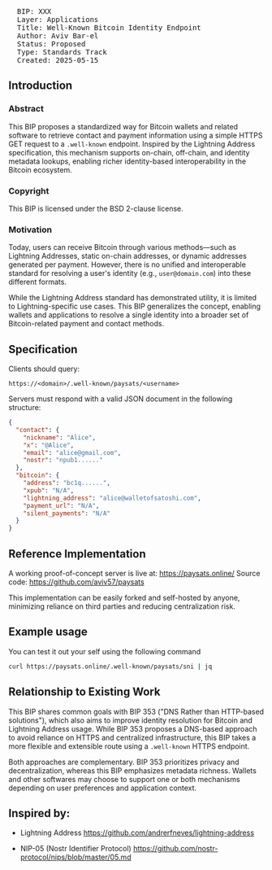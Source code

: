 <pre>
  BIP: XXX
  Layer: Applications
  Title: Well-Known Bitcoin Identity Endpoint
  Author: Aviv Bar-el <aviv57@gmail.com>
  Status: Proposed
  Type: Standards Track
  Created: 2025-05-15
</pre>

## Introduction

### Abstract

This BIP proposes a standardized way for Bitcoin wallets and related software to retrieve contact and payment information using a simple HTTPS GET request to a `.well-known` endpoint. Inspired by the Lightning Address specification, this mechanism supports on-chain, off-chain, and identity metadata lookups, enabling richer identity-based interoperability in the Bitcoin ecosystem.

### Copyright

This BIP is licensed under the BSD 2-clause license.

### Motivation

Today, users can receive Bitcoin through various methods—such as Lightning Addresses, static on-chain addresses, or dynamic addresses generated per payment. However, there is no unified and interoperable standard for resolving a user's identity (e.g., `user@domain.com`) into these different formats.

While the Lightning Address standard has demonstrated utility, it is limited to Lightning-specific use cases. This BIP generalizes the concept, enabling wallets and applications to resolve a single identity into a broader set of Bitcoin-related payment and contact methods.

## Specification

Clients should query:
```plain
https://<domain>/.well-known/paysats/<username>
```

Servers must respond with a valid JSON document in the following structure:

```json
{
  "contact": {
    "nickname": "Alice",
    "x": "@Alice",
    "email": "alice@gmail.com",
    "nostr": "npub1......"
  },
  "bitcoin": {
    "address": "bc1q......",
    "xpub": "N/A",
    "lightning_address": "alice@walletofsatoshi.com",
    "payment_url": "N/A",
    "silent_payments": "N/A"
  }
}
```

## Reference Implementation

A working proof-of-concept server is live at:
https://paysats.online/
Source code:
https://github.com/aviv57/paysats

This implementation can be easily forked and self-hosted by anyone, minimizing reliance on third parties and reducing centralization risk.

## Example usage

You can test it out your self using the following command
```bash
curl https://paysats.online/.well-known/paysats/sni | jq
```

## Relationship to Existing Work

This BIP shares common goals with BIP 353 ("DNS Rather than HTTP-based solutions"), which also aims to improve identity resolution for Bitcoin and Lightning Address usage.
While BIP 353 proposes a DNS-based approach to avoid reliance on HTTPS and centralized infrastructure,
this BIP takes a more flexible and extensible route using a `.well-known` HTTPS endpoint.

Both approaches are complementary. BIP 353 prioritizes privacy and decentralization, whereas this BIP emphasizes metadata richness.
Wallets and other softwares may choose to support one or both mechanisms depending on user preferences and application context.


## Inspired by:

- Lightning Address
  https://github.com/andrerfneves/lightning-address

- NIP-05 (Nostr Identifier Protocol)
  https://github.com/nostr-protocol/nips/blob/master/05.md